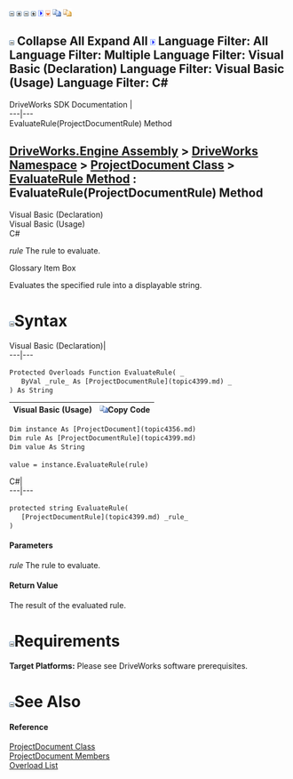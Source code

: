 ![](dotnetimages/collapse.gif) ![](dotnetimages/expand.gif) ![](dotnetimages/collapse.gif) ![](dotnetimages/expand.gif) ![](dotnetimages/drpdown.gif) ![](dotnetimages/drpdown_orange.gif) ![](dotnetimages/copycode.gif) ![](dotnetimages/copycodeHighlight.gif)

![](dotnetimages/collapse.gif) Collapse All Expand All ![](dotnetimages/drpdown.gif) Language Filter: All  Language Filter: Multiple  Language Filter: Visual Basic (Declaration) Language Filter: Visual Basic (Usage) Language Filter: C#  
---  
DriveWorks SDK Documentation  |   
---|---  
EvaluateRule(ProjectDocumentRule) Method   
  
[DriveWorks.Engine Assembly](topic2156.md) > [DriveWorks Namespace](topic2159.md) > [ProjectDocument Class](topic4356.md) > [EvaluateRule Method](topic4370.md) : EvaluateRule(ProjectDocumentRule) Method  
---  
  
Visual Basic (Declaration)    
Visual Basic (Usage)    
C# 

_rule_
    The rule to evaluate.

Glossary Item Box

Evaluates the specified rule into a displayable string. 

# ![](dotnetimages/collapse.gif)Syntax

Visual Basic (Declaration)|   
---|---  
      
    
    Protected Overloads Function EvaluateRule( _
       ByVal _rule_ As [ProjectDocumentRule](topic4399.md) _
    ) As String  
  
Visual Basic (Usage)| ![](dotnetimages/copycode.gif)Copy Code  
---|---  
      
    
    Dim instance As [ProjectDocument](topic4356.md)
    Dim rule As [ProjectDocumentRule](topic4399.md)
    Dim value As String
     
    value = instance.EvaluateRule(rule)  
  
C#|   
---|---  
      
    
    protected string EvaluateRule( 
       [ProjectDocumentRule](topic4399.md) _rule_
    )  
  
#### Parameters

 _rule_
    The rule to evaluate.

#### Return Value

The result of the evaluated rule.

# ![](dotnetimages/collapse.gif)Requirements

**Target Platforms:** Please see DriveWorks software prerequisites.

# ![](dotnetimages/collapse.gif)See Also

#### Reference

[ProjectDocument Class](topic4356.md)   
[ProjectDocument Members](topic4357.md)   
[Overload List](topic4370.md)



